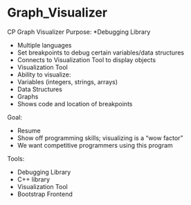 # Graph_Visualizer
CP Graph Visualizer
Purpose:
*Debugging Library
* Multiple languages
* Set breakpoints to debug certain variables/data structures
* Connects to Visualization Tool to display objects
* Visualization Tool
* Ability to visualize:
* Variables (integers, strings, arrays)
* Data Structures
* Graphs
* Shows code and location of breakpoints

Goal:
* Resume
* Show off programming skills; visualizing is a “wow factor”
* We want competitive programmers using this program

Tools:
* Debugging Library
* C++ library
* Visualization Tool
* Bootstrap Frontend
